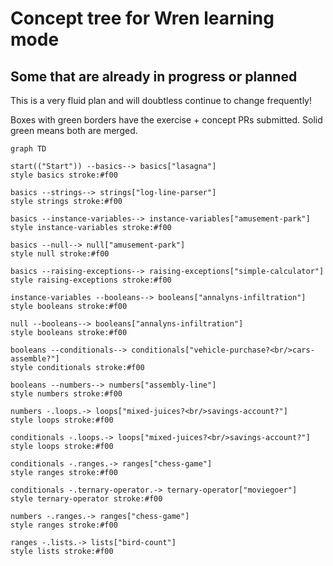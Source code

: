 # Concept tree for Wren learning mode

## Some that are already in progress or planned

This is a very fluid plan and will doubtless continue to change frequently!

<!-- Boxes in solid red will almost certainly need a new concept exercise created. 
Others marked `??` with red borders can probably fork something suitable from other tracks (TODO). -->

Boxes with green borders have the exercise + concept PRs submitted.
Solid green means both are merged.

```mermaid
graph TD
    
start(("Start")) --basics--> basics["lasagna"]
style basics stroke:#f00

basics --strings--> strings["log-line-parser"]
style strings stroke:#f00

basics --instance-variables--> instance-variables["amusement-park"]
style instance-variables stroke:#f00

basics --null--> null["amusement-park"]
style null stroke:#f00

basics --raising-exceptions--> raising-exceptions["simple-calculator"]
style raising-exceptions stroke:#f00

instance-variables --booleans--> booleans["annalyns-infiltration"]
style booleans stroke:#f00

null --booleans--> booleans["annalyns-infiltration"]
style booleans stroke:#f00

booleans --conditionals--> conditionals["vehicle-purchase?<br/>cars-assemble?"]
style conditionals stroke:#f00

booleans --numbers--> numbers["assembly-line"]
style numbers stroke:#f00

numbers -.loops.-> loops["mixed-juices?<br/>savings-account?"]
style loops stroke:#f00

conditionals -.loops.-> loops["mixed-juices?<br/>savings-account?"]
style loops stroke:#f00

conditionals -.ranges.-> ranges["chess-game"]
style ranges stroke:#f00

conditionals -.ternary-operator.-> ternary-operator["moviegoer"]
style ternary-operator stroke:#f00

numbers -.ranges.-> ranges["chess-game"]
style ranges stroke:#f00

ranges -.lists.-> lists["bird-count"]
style lists stroke:#f00



```



